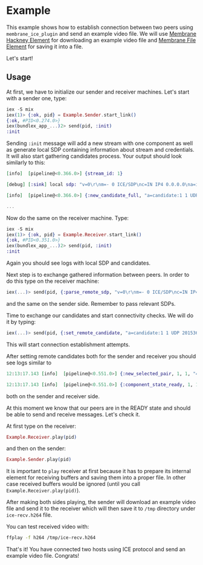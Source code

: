 # Example

This example shows how to establish connection between two peers using `membrane_ice_plugin` and
send an example video file.
We will use [Membrane Hackney Element](https://github.com/membraneframework/membrane-element-hackney)
for downloading an example video file and [Membrane File Element](https://github.com/membraneframework/membrane-element-file)
for saving it into a file.

Let's start!

## Usage

At first, we have to initialize our sender and receiver machines.
Let's start with a sender one, type:
```elixir
iex -S mix
iex(1)> {:ok, pid} = Example.Sender.start_link()
{:ok, #PID<0.274.0>}
iex(bundlex_app_...)2> send(pid, :init)
:init
```

Sending `:init` message will add a new stream with one component as well as generate local SDP
containing information about stream and credentials. It will also start gathering candidates
process.
Your output should look similarly to this:
```elixir
[info]  [pipeline@<0.366.0>] {stream_id: 1}

[debug] [:sink] local sdp: "v=0\r\nm=- 0 ICE/SDP\nc=IN IP4 0.0.0.0\na=ice-ufrag:Zdu1\na=ice-pwd:4nRN+sSf8Ednd+MFA1FK8Q\n"

[info]  [pipeline@<0.366.0>] {:new_candidate_full, "a=candidate:1 1 UDP 2015363327 192.168.83.205 38292 typ host"}

...
```

Now do the same on the receiver machine. Type:
```elixir
iex -S mix
iex(1)> {:ok, pid} = Example.Receiver.start_link()
{:ok, #PID<0.351.0>}
iex(bundlex_app_...)2> send(pid, :init)
:init
```
Again you should see logs with local SDP and candidates.

Next step is to exchange gathered information between peers.
In order to do this type on the receiver machine:

```elixir
iex(...)> send(pid, {:parse_remote_sdp, "v=0\r\nm=- 0 ICE/SDP\nc=IN IP4 0.0.0.0\na=ice-ufrag:Zdu1\na=ice-pwd:4nRN+sSf8Ednd+MFA1FK8Q\n"})
```

and the same on the sender side.
Remember to pass relevant SDPs.


Time to exchange our candidates and start connectivity checks.
We will do it by typing:

```elixir
iex(...)> send(pid, {:set_remote_candidate, "a=candidate:1 1 UDP 2015363327 <some_ip> <some_port> typ host"})
```
This will start connection establishment attempts.

After setting remote candidates both for the sender and receiver you should see logs similar to

```elixir
12:13:17.143 [info]  [pipeline@<0.551.0>] {:new_selected_pair, 1, 1, "4", "7"}

12:13:17.143 [info]  [pipeline@<0.551.0>] {:component_state_ready, 1, 1}
```

both on the sender and receiver side.

At this moment we know that our peers are in the READY state and should be able to send and receive
messages.
Let's check it.

At first type on the receiver:
```elixir
Example.Receiver.play(pid)
```

and then on the sender:
```elixir
Example.Sender.play(pid)
```

It is important to `play` receiver at first because it has to prepare its internal element
for receiving buffers and saving them into a proper file.
In other case received buffers would be ignored (until you call `Example.Receiver.play(pid)`).

After making both sides playing, the sender will download an example video file and send it to the
receiver which will then save it to `/tmp` directory under `ice-recv.h264` file.

You can test received video with:
```bash
ffplay -f h264 /tmp/ice-recv.h264
```

That's it!
You have connected two hosts using ICE protocol and send an example video file.
Congrats!
